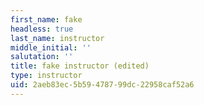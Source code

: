 ```yaml
---
first_name: fake
headless: true
last_name: instructor
middle_initial: ''
salutation: ''
title: fake instructor (edited)
type: instructor
uid: 2aeb83ec-5b59-4787-99dc-22958caf52a6
---
```


